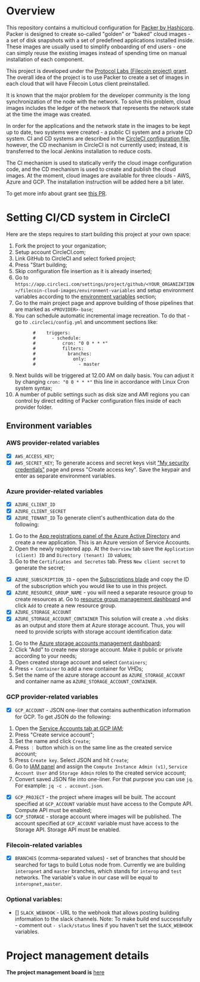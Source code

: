 # Overview

This repository contains a multicloud configuration for [Packer by Hashicorp](https://packer.io). Packer is designed to create so-called "golden" or "baked" cloud images - a set of disk snapshots with a set of predefined applications installed inside. These images are usually used to simplify onboarding of end users - one can simply reuse the existing images instead of spending time on manual installation of each component.

This project is developed under the [Protocol Labs (Filecoin project) grant](https://filecoin.io/grants/). The overall idea of the project is to use Packer to create a set of images in each cloud that will have Filecoin Lotus client preinstalled. 

It is known that the major problem for the developer community is the long synchronization of the node with the network. To solve this problem, cloud images includes the ledger of the network that represents the network state at the time the image was created. 

In order for the applications and the network state in the images to be kept up to date, two systems were created - a public CI system and a private CD system. CI and CD systems are described in the [CircleCI configuration file](.circleci/config.yml), however, the CD mechanism in CircleCI is not currently used; instead, it is transferred to the local Jenkins installation to reduce costs.

The CI mechanism is used to statically verify the cloud image configuration code, and the CD mechanism is used to create and publish the cloud images. At the moment, cloud images are available for three clouds - AWS, Azure and GCP. The installation instruction will be added here a bit later. 

To get more info about grant see [this PR](https://github.com/filecoin-project/devgrants/pull/116).

# Setting CI/CD system in CircleCI

Here are the steps requires to start building this project at your own space:
1) Fork the project to your organization;
2) Setup account CircleCI.com;
3) Link GitHub to CircleCI and select forked project; 
4) Press "Start building;
5) Skip configuration file insertion as it is already inserted;
6) Go to `https://app.circleci.com/settings/project/github/<YOUR_ORGANIZATION>/filecoin-cloud-images/environment-variables` and setup environment variables according to the [environment variables](#environment-variables) section;
7) Go to the main project page and approve building of those pipelines that are marked as `<PROVIDER>-base`;
8) You can schedule automatic incremental image recreation. To do that - go to `.circleci/config.yml` and uncomment sections like:
```
          #    triggers:
          #      - schedule:
          #          cron: "0 0 * * *"
          #          filters:
          #            branches:
          #              only:
          #                - master
```
9) Next builds will be triggered at 12.00 AM on daily basis. You can adjust it by changing `cron: "0 0 * * *"` this line in accordance with Linux Cron system syntax;
10) A number of public settings such as disk size and AMI regions you can control by direct editing of Packer configuration files inside of each provider folder.

## Environment variables

### AWS provider-related variables

- [x] `AWS_ACCESS_KEY`;
- [x] `AWS_SECRET_KEY`;
To generate access and secret keys visit ["My security credentials"](https://console.aws.amazon.com/iam/home?#/security_credentials) page and press "Create access key". Save the keypair and enter as separate environment variables.

### Azure provider-related variables

- [x] `AZURE_CLIENT_ID`
- [x] `AZURE_CLIENT_SECRET`
- [x] `AZURE_TENANT_ID`
To generate client's authenthication data do the following:
1) Go to the [App registrations panel of the Azure Active Directory](https://portal.azure.com/#blade/Microsoft_AAD_IAM/ActiveDirectoryMenuBlade/RegisteredApps) and create a new application. This is an Azure version of Service Accounts. 
2) Open the newly registered app. At the `Overview` tab save the `Application (client) ID` and `Directory (tenant) ID` values;
3) Go to the `Certificates and Secretes` tab. Press `New client secret` to generate the secret;
- [x] `AZURE_SUBSCRIPTION_ID` - open the [Subscriptions blade](https://portal.azure.com/#blade/Microsoft_Azure_Billing/SubscriptionsBlade) and copy the ID of the subscription which you would like to use in this project.
- [x] `AZURE_RESOURCE_GROUP_NAME` - you will need a separate resource group to create resources at. Go to [resource group management dashboard](https://portal.azure.com/#blade/HubsExtension/BrowseResourceGroups) and click `Add` to create a new resource group. 
- [x] `AZURE_STORAGE_ACCOUNT`
- [x] `AZURE_STORAGE_ACCOUNT_CONTAINER`
This solution will create a `.vhd` disks as an output and store them at Azure storage account. Thus, you will need to provide scripts with storage account identification data:
1) Go to the [Azure storage accounts management dashboard](https://portal.azure.com/#blade/HubsExtension/BrowseResource/resourceType/Microsoft.Storage%2FStorageAccounts);
2) Click "Add" to create new storage account. Make it public or private according to your needs;
3) Open created storage account and select `Containers`;
4) Press `+ Container` to add a new container for VHDs;
5) Set the name of the azure storage account as `AZURE_STORAGE_ACCOUNT` and container name as `AZURE_STORAGE_ACCOUNT_CONTAINER`.

### GCP provider-related variables

- [x] `GCP_ACCOUNT` - JSON one-liner that contains authenthication information for GCP. To get JSON do the following:
1) Open the [Service Accounts tab at GCP IAM](https://console.cloud.google.com/iam-admin/serviceaccounts);
2) Press "Create service account";
3) Set the name and click `Create`;
4) Press `⋮` button which is on the same line as the created service account;
5) Press `Create key`. Select JSON and hit `Create`;
6) Go to [IAM panel](https://console.cloud.google.com/iam-admin/iam) and assign the `Compute Instance Admin (v1)`, `Service Account User` and `Storage Admin` roles to the created service account;
7) Convert saved JSON file into one-liner. For that purpose you can use `jq`. For example: `jq -c . account.json`.
- [x] `GCP_PROJECT` - the project where images will be built. The account specified at `GCP_ACCOUNT` variable must have access to the Compute API. Compute API must be enabled;
- [x] `GCP_STORAGE` - storage account where images will be published. The account specified at `GCP_ACCOUNT` variable must have access to the Storage API. Storage API must be enabled.

### Filecoin-related variables

- [x] `BRANCHES` (comma-separated values) - set of branches that should be searched for tags to build Lotus node from. Currently we are building `interopnet` and `master` branches, which stands for `interop` and `test` networks. The variable's value in our case will be equal to `interopnet,master`.

### Optional variables:

- [] `SLACK_WEBHOOK` - URL to the webhook that allows posting building information to the slack channels.
Note: To make build end successfully - comment out `- slack/status` lines if you haven't set the `SLACK_WEBHOOK` variables.

# Project management details

**The project management board is** [here](https://github.com/protofire/filecoin-cloud-images#workspaces/filecoin-cloud-images-5eda14bd52f3aafa934e8aea/board?repos=269589633)
